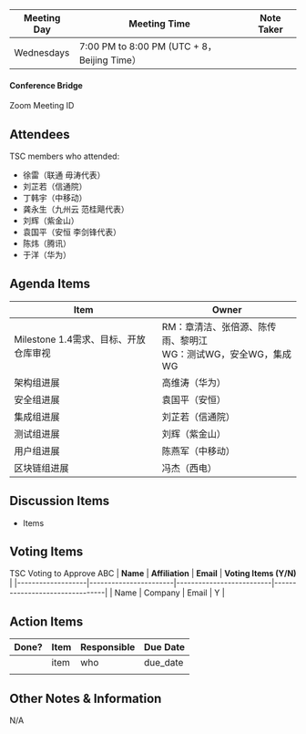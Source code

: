 | Meeting Day | Meeting Time | Note Taker |
| --- | --- | --- |
| Wednesdays | 7:00 PM to 8:00 PM (UTC + 8，Beijing Time） |     |

#### Conference Bridge

Zoom Meeting ID


## Attendees
TSC members who attended:

- 徐雷（联通 毋涛代表）
-    刘芷若（信通院）    
-    丁韩宇（中移动）   
-   龚永生（九州云 范桂飓代表）      
-    刘辉（紫金山）   
-   袁国平（安恒 李剑锋代表） 
-    陈炜（腾讯）   
-    于洋（华为）   

## Agenda Items

Item | Owner
---- | ----
Milestone 1.4需求、目标、开放仓库审视 | RM：章清洁、张倍源、陈传雨、黎明江<br>WG：测试WG，安全WG，集成WG 
架构组进展 | 高维涛（华为）
安全组进展 | 袁国平（安恒）
集成组进展 | 刘芷若（信通院）
测试组进展 | 刘辉（紫金山）
用户组进展 | 陈燕军（中移动）
区块链组进展 | 冯杰（西电）

## Discussion Items

- Items 



## Voting Items
TSC Voting to Approve ABC
| **Name**          | **Affiliation**       | **Email**                |  **Voting Items (Y/N)** |
|-------------------|-----------------------|--------------------------|--------------------------------|
| Name              | Company                   | Email           |         Y         |


## Action Items
| Done? | Item | Responsible | Due Date |
| ---- | ---- | ---- | ---- |
| | item | who | due_date |
|       |      |             |          |

## Other Notes & Information
N/A
